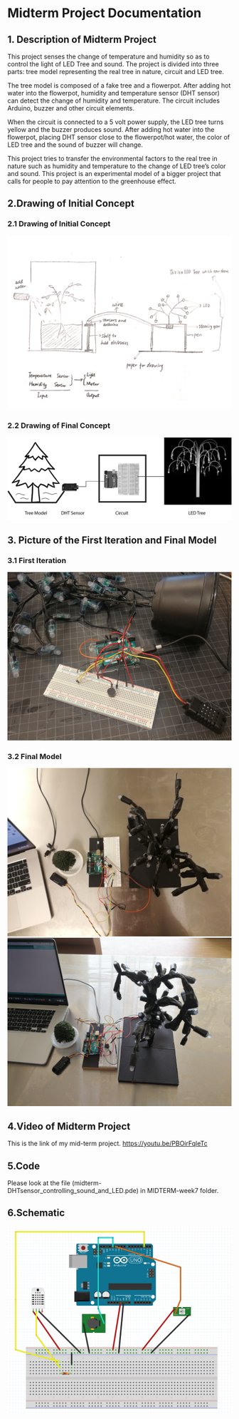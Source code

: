# Midterm Project Documentation
## 1. Description of Midterm Project
This project senses the change of temperature and humidity so as to control the light of LED Tree and sound. The project is divided into three parts: tree model representing the real tree in nature, circuit and LED tree. 

The tree model is composed of a fake tree and a flowerpot. After adding hot water into the flowerpot, humidity and temperature sensor (DHT sensor) can detect the change of humidity and temperature. The circuit includes Arduino, buzzer and other circuit elements. 

When the circuit is connected to a 5 volt power supply, the LED tree turns yellow and the buzzer produces sound. After adding hot water into the flowerpot, placing DHT sensor close to the flowerpot/hot water, the color of LED tree and the sound of buzzer will change.

This project tries to transfer the environmental factors to the real tree in nature such as humidity and temperature to the change of LED tree’s color and sound. This project is an experimental model of a bigger project that calls for people to pay attention to the greenhouse effect.

## 2.Drawing of Initial Concept
### 2.1 Drawing of Initial Concept
![alt text](https://github.com/xuanxuan9520/Digital-Elctr-hw/blob/master/MIDTERM-week7/images-week7/sketch%20of%20midterm%20project.png)

### 2.2 Drawing of Final Concept
![alt text](https://github.com/xuanxuan9520/Digital-Elctr-hw/blob/master/MIDTERM-week7/images-week7/final%20sketch%20of%20midterm%20project.jpg)

## 3. Picture of the First Iteration and Final Model
### 3.1 First Iteration
![alt text](https://github.com/xuanxuan9520/Digital-Elctr-hw/blob/master/MIDTERM-week7/images-week7/first%20iteration%20of%20midterm%20project.jpeg)

### 3.2 Final Model
![alt text](https://github.com/xuanxuan9520/Digital-Elctr-hw/blob/master/MIDTERM-week7/images-week7/midterm%20project%20final%20model-1.jpeg)
![alt text](https://github.com/xuanxuan9520/Digital-Elctr-hw/blob/master/MIDTERM-week7/images-week7/midterm%20project%20final%20model-2.jpeg)

## 4.Video of Midterm Project
This is the link of my mid-term project.
https://youtu.be/PBOirFqleTc

## 5.Code
Please look at the file (midterm-DHTsensor_controlling_sound_and_LED.pde) in MIDTERM-week7 folder.

## 6.Schematic
![alt text](https://github.com/xuanxuan9520/Digital-Elctr-hw/blob/master/MIDTERM-week7/images-week7/schematics%20of%20midterm%20project.png)

